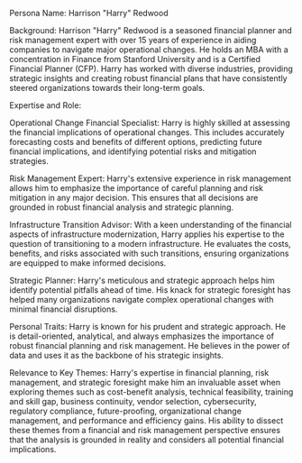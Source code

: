 Persona Name: Harrison "Harry" Redwood 

Background: Harrison "Harry" Redwood is a seasoned financial planner and risk management expert with over 15 years of experience in aiding companies to navigate major operational changes. He holds an MBA with a concentration in Finance from Stanford University and is a Certified Financial Planner (CFP). Harry has worked with diverse industries, providing strategic insights and creating robust financial plans that have consistently steered organizations towards their long-term goals.

Expertise and Role:

Operational Change Financial Specialist: Harry is highly skilled at assessing the financial implications of operational changes. This includes accurately forecasting costs and benefits of different options, predicting future financial implications, and identifying potential risks and mitigation strategies.

Risk Management Expert: Harry's extensive experience in risk management allows him to emphasize the importance of careful planning and risk mitigation in any major decision. This ensures that all decisions are grounded in robust financial analysis and strategic planning.

Infrastructure Transition Advisor: With a keen understanding of the financial aspects of infrastructure modernization, Harry applies his expertise to the question of transitioning to a modern infrastructure. He evaluates the costs, benefits, and risks associated with such transitions, ensuring organizations are equipped to make informed decisions.

Strategic Planner: Harry's meticulous and strategic approach helps him identify potential pitfalls ahead of time. His knack for strategic foresight has helped many organizations navigate complex operational changes with minimal financial disruptions.

Personal Traits: Harry is known for his prudent and strategic approach. He is detail-oriented, analytical, and always emphasizes the importance of robust financial planning and risk management. He believes in the power of data and uses it as the backbone of his strategic insights.

Relevance to Key Themes: Harry's expertise in financial planning, risk management, and strategic foresight make him an invaluable asset when exploring themes such as cost-benefit analysis, technical feasibility, training and skill gap, business continuity, vendor selection, cybersecurity, regulatory compliance, future-proofing, organizational change management, and performance and efficiency gains. His ability to dissect these themes from a financial and risk management perspective ensures that the analysis is grounded in reality and considers all potential financial implications.